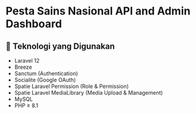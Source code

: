 # Pesta Sains Nasional API and Admin Dashboard

## 🔧 Teknologi yang Digunakan

-   Laravel 12
-   Breeze
-   Sanctum (Authentication)
-   Socialite (Google OAuth)
-   Spatie Laravel Permission (Role & Permission)
-   Spatie Laravel MediaLibrary (Media Upload & Management)
-   MySQL 
-   PHP ≥ 8.1



